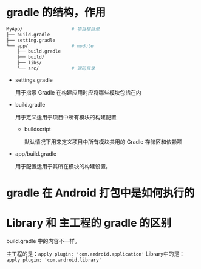 # gradle 的结构，作用

```bash
MyApp/                  # 项目根目录
├── build.gradle
├── setting.gradle
└── app/                # module
    ├── build.gradle
    ├── build/
    ├── libs/
    └── src/            # 源码目录
```

- settings.gradle 

  用于指示 Gradle 在构建应用时应将哪些模块包括在内
- build.gradle  

  用于定义适用于项目中所有模块的构建配置
  - buildscript

    默认情况下用来定义项目中所有模块共用的 Gradle 存储区和依赖项
- app/build.gradle

  用于配置适用于其所在模块的构建设置。

# gradle 在 Android 打包中是如何执行的

# Library 和 主工程的 gradle 的区别

build.gradle 中的内容不一样。

主工程的是：`apply plugin: 'com.android.application'`
Library中的是：`apply plugin: 'com.android.library'`